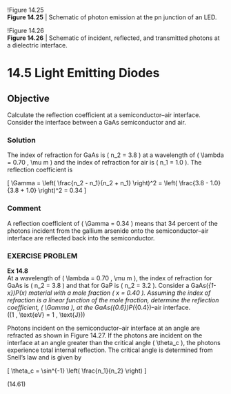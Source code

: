 !Figure 14.25  
**Figure 14.25** | Schematic of photon emission at the pn junction of an LED.

!Figure 14.26  
**Figure 14.26** | Schematic of incident, reflected, and transmitted photons at a dielectric interface.

# 14.5 Light Emitting Diodes

## Objective

Calculate the reflection coefficient at a semiconductor–air interface. Consider the interface between a GaAs semiconductor and air.

### Solution

The index of refraction for GaAs is \( n_2 = 3.8 \) at a wavelength of \( \lambda = 0.70 \, \mu m \) and the index of refraction for air is \( n_1 = 1.0 \). The reflection coefficient is

\[
\Gamma = \left( \frac{n_2 - n_1}{n_2 + n_1} \right)^2 = \left( \frac{3.8 - 1.0}{3.8 + 1.0} \right)^2 = 0.34
\]

### Comment

A reflection coefficient of \( \Gamma = 0.34 \) means that 34 percent of the photons incident from the gallium arsenide onto the semiconductor–air interface are reflected back into the semiconductor.

### EXERCISE PROBLEM

**Ex 14.8**  
At a wavelength of \( \lambda = 0.70 \, \mu m \), the index of refraction for GaAs is \( n_2 = 3.8 \) and that for GaP is \( n_2 = 3.2 \). Consider a GaAs\(_{1-x}\)P\(_x\) material with a mole fraction \( x = 0.40 \). Assuming the index of refraction is a linear function of the mole fraction, determine the reflection coefficient, \( \Gamma \), at the GaAs\(_{0.6}\)P\(_{0.4}\)–air interface.  
(\(1 \, \text{eV} = 1 \, \text{J}\))

Photons incident on the semiconductor–air interface at an angle are refracted as shown in Figure 14.27. If the photons are incident on the interface at an angle greater than the critical angle \( \theta_c \), the photons experience total internal reflection. The critical angle is determined from Snell’s law and is given by

\[
\theta_c = \sin^{-1} \left( \frac{n_1}{n_2} \right)
\]

(14.61)